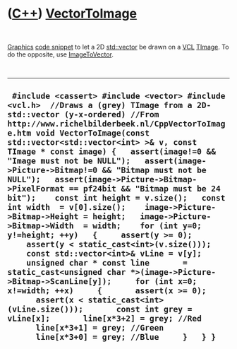 



 

 

 

 

 

([C++](Cpp.md)) [VectorToImage](CppVectorToImage.md)
======================================================

 

[Graphics](CppGraphics.md) [code snippet](CppCodeSnippets.md) to let a
2D [std::vector](CppVector.md) be drawn on a [VCL](CppVcl.md)
[TImage](CppTImage.md). To do the opposite, use
[ImageToVector](CppImageToVector.md).

 

  -------------------------------------------------------------------------------------------------------------------------------------------------------------------------------------------------------------------------------------------------------------------------------------------------------------------------------------------------------------------------------------------------------------------------------------------------------------------------------------------------------------------------------------------------------------------------------------------------------------------------------------------------------------------------------------------------------------------------------------------------------------------------------------------------------------------------------------------------------------------------------------------------------------------------------------------------------------------------------------------------------------------------------------------------------------------------------------------------------------------------------------------------------------------
  ` #include <cassert> #include <vector> #include <vcl.h>  //Draws a (grey) TImage from a 2D-std::vector (y-x-ordered) //From http://www.richelbilderbeek.nl/CppVectorToImage.htm void VectorToImage(const std::vector<std::vector<int> >& v, const TImage * const image) {   assert(image!=0 && "Image must not be NULL");   assert(image->Picture->Bitmap!=0 && "Bitmap must not be NULL");   assert(image->Picture->Bitmap->PixelFormat == pf24bit && "Bitmap must be 24 bit");    const int height = v.size();   const int width  = v[0].size();    image->Picture->Bitmap->Height = height;   image->Picture->Bitmap->Width  = width;    for (int y=0; y!=height; ++y)   {     assert(y >= 0);     assert(y < static_cast<int>(v.size()));     const std::vector<int>& vLine = v[y];     unsigned char * const line       = static_cast<unsigned char *>(image->Picture->Bitmap->ScanLine[y]);     for (int x=0; x!=width; ++x)     {       assert(x >= 0);       assert(x < static_cast<int>(vLine.size()));       const int grey = vLine[x];       line[x*3+2] = grey; //Red       line[x*3+1] = grey; //Green       line[x*3+0] = grey; //Blue     }   } }`
  -------------------------------------------------------------------------------------------------------------------------------------------------------------------------------------------------------------------------------------------------------------------------------------------------------------------------------------------------------------------------------------------------------------------------------------------------------------------------------------------------------------------------------------------------------------------------------------------------------------------------------------------------------------------------------------------------------------------------------------------------------------------------------------------------------------------------------------------------------------------------------------------------------------------------------------------------------------------------------------------------------------------------------------------------------------------------------------------------------------------------------------------------------------------

 

 

 

 

 





 



